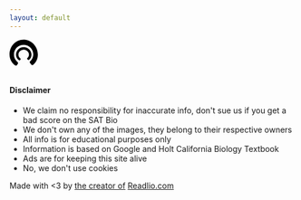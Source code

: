 ```yaml
---
layout: default
---
```


<svg style="margin-bottom:1em" width="50px" height="49px" viewBox="0 0 222 204" version="1.1" xmlns="http://www.w3.org/2000/svg" xmlns:xlink="http://www.w3.org/1999/xlink">
    <!-- Generator: Sketch 43.2 (39069) - http://www.bohemiancoding.com/sketch -->
    <desc>Created with Sketch.</desc>
    <defs></defs>
    <g id="Page-1" stroke="none" stroke-width="1" fill="none" fill-rule="evenodd">
        <g id="favicon" transform="translate(111.000000, 102.000000) rotate(90.000000) translate(-111.000000, -102.000000) translate(9.000000, -9.000000)" fill="#000000">
            <path d="M58.5,110.688 C58.5,145.248 85.572,170.88 117.54,170.88 C137.124,170.88 152.964,160.512 161.604,146.688 C163.332,143.808 162.468,140.64 159.588,138.624 L156.42,136.32 C153.252,134.016 151.236,133.44 147.78,136.896 C141.156,143.232 134.532,151.872 117.252,151.872 C95.652,151.872 79.236,133.44 79.236,110.4 C79.236,87.36 95.94,69.504 117.54,69.504 C128.772,69.504 138.276,74.976 144.036,81.6 C146.628,83.904 148.068,86.784 152.388,82.752 L157.86,78.144 C160.452,76.128 161.028,72.672 159.012,70.08 C148.644,56.832 135.108,49.92 117.828,49.92 C86.436,49.92 58.5,76.704 58.5,110.688 Z" id="c"></path>
            <path d="M0,111.528571 C0,174.957143 53.1075618,222 115.819683,222 C154.237919,222 185.311492,202.971429 202.260714,177.6 C205.650559,172.314286 203.955636,166.5 198.305896,162.8 L192.091181,158.571429 C185.876466,154.342857 181.921648,153.285714 175.141959,159.628571 C162.147556,171.257143 149.153152,187.114286 115.254709,187.114286 C72.881654,187.114286 40.6781325,153.285714 40.6781325,111 C40.6781325,68.7142857 73.4466281,35.9428571 115.819683,35.9428571 C137.853671,35.9428571 156.497815,45.9857143 167.797296,58.1428571 C172.882063,62.3714286 175.706933,67.6571429 184.181544,60.2571429 L194.916051,51.8 C200.000818,48.1 201.130766,41.7571429 197.175948,37 C176.836881,12.6857143 150.2831,0 116.384657,0 C54.802484,0 0,49.1571429 0,111.528571 Z" id="c"></path>
        </g>
    </g>
</svg>

<h4>Disclaimer</h4>

<ul>
	<li>We claim no responsibility for inaccurate info, don't sue us if you get a bad score on the SAT Bio</li>
	<li>We don't own any of the images, they belong to their respective owners </li>
	<li>All info is for educational purposes only</li>
	<li>Information is based on Google and Holt California Biology Textbook</li>
	<li>Ads are for keeping this site alive</li>
	<li>No, we don't use cookies</li>
</ul>

<p id="made-by">
	Made with <3 by <a href="https://twitter.com/@oliviazyc">the creator of</a> <a href="https://readlio.com">Readlio.com</a>
</p>
